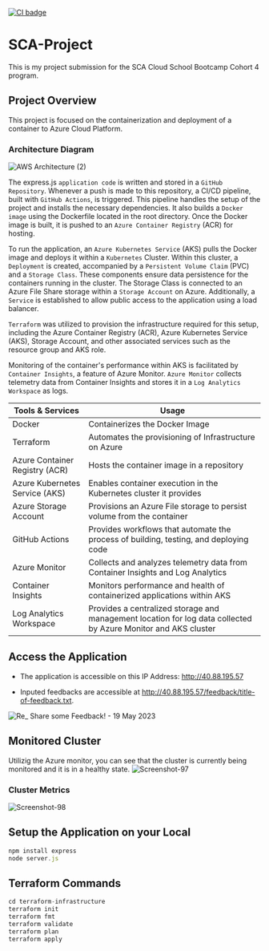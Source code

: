 [![CI badge](https://github.com/FavourDaniel/SCA-Project/actions/workflows/workflow.yml/badge.svg)](https://github.com/FavourDaniel/SCA-Project/actions)


# SCA-Project
This is my project submission for the SCA Cloud School Bootcamp Cohort 4 program.

## Project Overview
This project is focused on the containerization and deployment of a container to Azure Cloud Platform.

### Architecture Diagram
![AWS Architecture (2)](https://user-images.githubusercontent.com/89241109/239715636-3f882380-dabd-43d3-ab88-bafc3cf065e2.png)


The express.js `application code` is written and stored in a `GitHub Repository`. Whenever a push is made to this repository, a CI/CD pipeline, built with `GitHub Actions`, is triggered. This pipeline handles the setup of the project and installs the necessary dependencies. It also builds a `Docker image` using the Dockerfile located in the root directory. Once the Docker image is built, it is pushed to an `Azure Container Registry` (ACR) for hosting.

To run the application, an `Azure Kubernetes Service` (AKS) pulls the Docker image and deploys it within a `Kubernetes` Cluster. Within this cluster, a `Deployment` is created, accompanied by a `Persistent Volume Claim` (PVC) and a `Storage Class`. These components ensure data persistence for the containers running in the cluster. The Storage Class is connected to an Azure File Share storage within a `Storage Account` on Azure. Additionally, a `Service` is established to allow public access to the application using a load balancer.

`Terraform` was utilized to provision the infrastructure required for this setup, including the Azure Container Registry (ACR), Azure Kubernetes Service (AKS), Storage Account, and other associated services such as the resource group and AKS role.

Monitoring of the container's performance within AKS is facilitated by `Container Insights`, a feature of Azure Monitor. `Azure Monitor` collects telemetry data from Container Insights and stores it in a `Log Analytics Workspace` as logs.

| Tools & Services | Usage |
| ------- | ------- |
| Docker | Containerizes the Docker Image |
| Terraform | Automates the provisioning of Infrastructure on Azure |
| Azure Container Registry (ACR) | Hosts the container image in a repository |
| Azure Kubernetes Service (AKS) | Enables container execution in the Kubernetes cluster it provides |
| Azure Storage Account | Provisions an Azure File storage to persist volume from the container |
| GitHub Actions | Provides workflows that automate the process of building, testing, and deploying code |
| Azure Monitor | Collects and analyzes telemetry data from Container Insights and Log Analytics |
| Container Insights | Monitors performance and health of containerized applications within AKS |
| Log Analytics Workspace | Provides a centralized storage and management location for log data collected by Azure Monitor and AKS cluster |


## Access the Application

- The application is accessible on this IP Address: http://40.88.195.57

- Inputed feedbacks are accessible at http://40.88.195.57/feedback/title-of-feedback.txt.

![Re_ Share some Feedback! - 19 May 2023](https://user-images.githubusercontent.com/59648161/239600716-7bebd81f-c78b-4173-a6f9-d4f8b1fa09be.gif)

## Monitored Cluster
Utilizig the Azure monitor, you can see that the cluster is currently being monitored and it is in a healthy state.
![Screenshot-97](https://user-images.githubusercontent.com/89241109/239716014-6d4c13eb-b344-4144-b09a-113d94aa6746.png)

### Cluster Metrics
![Screenshot-98](https://user-images.githubusercontent.com/89241109/239716064-90f7c0d7-5ce2-454c-9e1e-b21eddf5c1cf.png)

## Setup the Application on your Local
```jsx
npm install express
node server.js
```

## Terraform Commands
```jsx
cd terraform-infrastructure
terraform init
terraform fmt
terraform validate
terraform plan
terraform apply
```